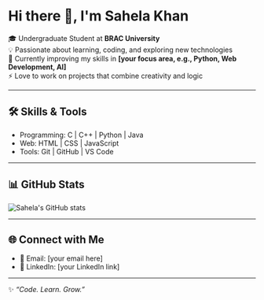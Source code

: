 # Hi there 👋, I'm Sahela Khan  

🎓 Undergraduate Student at **BRAC University**  
💡 Passionate about learning, coding, and exploring new technologies  
🌱 Currently improving my skills in **[your focus area, e.g., Python, Web Development, AI]**  
⚡ Love to work on projects that combine creativity and logic  

---

## 🛠️ Skills & Tools  
- Programming: C | C++ | Python | Java  
- Web: HTML | CSS | JavaScript  
- Tools: Git | GitHub | VS Code  

---

## 📊 GitHub Stats  
![Sahela's GitHub stats](https://github-readme-stats.vercel.app/api?username=Sahela-Khan&show_icons=true&theme=radical)  

---

## 🌐 Connect with Me  
- 📧 Email: [your email here]  
- 💼 LinkedIn: [your LinkedIn link]  

---
✨ *“Code. Learn. Grow.”*  

